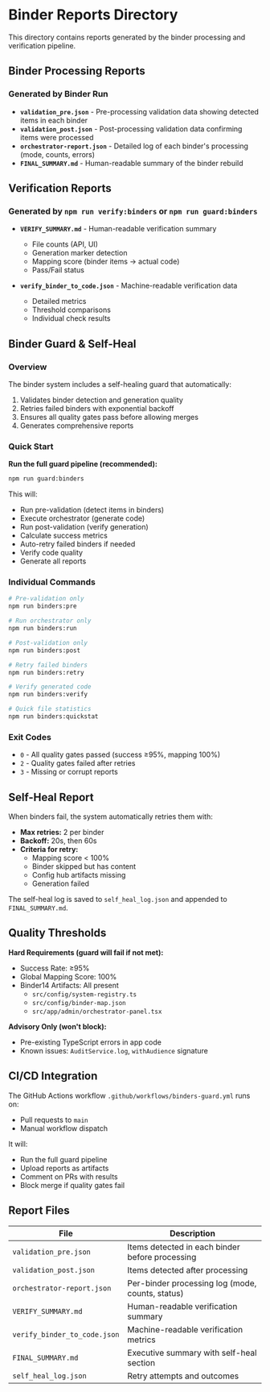 # Binder Reports Directory

This directory contains reports generated by the binder processing and verification pipeline.

## Binder Processing Reports

### Generated by Binder Run
- **`validation_pre.json`** - Pre-processing validation data showing detected items in each binder
- **`validation_post.json`** - Post-processing validation data confirming items were processed
- **`orchestrator-report.json`** - Detailed log of each binder's processing (mode, counts, errors)
- **`FINAL_SUMMARY.md`** - Human-readable summary of the binder rebuild

## Verification Reports

### Generated by `npm run verify:binders` or `npm run guard:binders`
- **`VERIFY_SUMMARY.md`** - Human-readable verification summary
  - File counts (API, UI)
  - Generation marker detection
  - Mapping score (binder items → actual code)
  - Pass/Fail status
  
- **`verify_binder_to_code.json`** - Machine-readable verification data
  - Detailed metrics
  - Threshold comparisons
  - Individual check results

## Binder Guard & Self-Heal

### Overview

The binder system includes a self-healing guard that automatically:
1. Validates binder detection and generation quality
2. Retries failed binders with exponential backoff
3. Ensures all quality gates pass before allowing merges
4. Generates comprehensive reports

### Quick Start

**Run the full guard pipeline (recommended):**
```bash
npm run guard:binders
```

This will:
- Run pre-validation (detect items in binders)
- Execute orchestrator (generate code)
- Run post-validation (verify generation)
- Calculate success metrics
- Auto-retry failed binders if needed
- Verify code quality
- Generate all reports

### Individual Commands

```bash
# Pre-validation only
npm run binders:pre

# Run orchestrator only
npm run binders:run

# Post-validation only
npm run binders:post

# Retry failed binders
npm run binders:retry

# Verify generated code
npm run binders:verify

# Quick file statistics
npm run binders:quickstat
```

### Exit Codes

- `0` - All quality gates passed (success ≥95%, mapping 100%)
- `2` - Quality gates failed after retries
- `3` - Missing or corrupt reports

## Self-Heal Report

When binders fail, the system automatically retries them with:
- **Max retries:** 2 per binder
- **Backoff:** 20s, then 60s
- **Criteria for retry:**
  - Mapping score < 100%
  - Binder skipped but has content
  - Config hub artifacts missing
  - Generation failed

The self-heal log is saved to `self_heal_log.json` and appended to `FINAL_SUMMARY.md`.

## Quality Thresholds

**Hard Requirements (guard will fail if not met):**
- Success Rate: ≥95%
- Global Mapping Score: 100%
- Binder14 Artifacts: All present
  - `src/config/system-registry.ts`
  - `src/config/binder-map.json`
  - `src/app/admin/orchestrator-panel.tsx`

**Advisory Only (won't block):**
- Pre-existing TypeScript errors in app code
- Known issues: `AuditService.log`, `withAudience` signature

## CI/CD Integration

The GitHub Actions workflow `.github/workflows/binders-guard.yml` runs on:
- Pull requests to `main`
- Manual workflow dispatch

It will:
- Run the full guard pipeline
- Upload reports as artifacts
- Comment on PRs with results
- Block merge if quality gates fail

## Report Files

| File | Description |
|------|-------------|
| `validation_pre.json` | Items detected in each binder before processing |
| `validation_post.json` | Items detected after processing |
| `orchestrator-report.json` | Per-binder processing log (mode, counts, status) |
| `VERIFY_SUMMARY.md` | Human-readable verification summary |
| `verify_binder_to_code.json` | Machine-readable verification metrics |
| `FINAL_SUMMARY.md` | Executive summary with self-heal section |
| `self_heal_log.json` | Retry attempts and outcomes |

